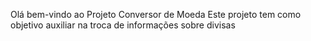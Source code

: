 Olá bem-vindo ao Projeto Conversor de Moeda 
Este projeto tem como objetivo auxiliar na troca de informações sobre divisas  